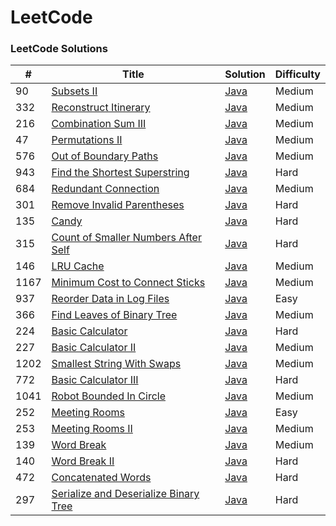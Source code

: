 LeetCode
========

### LeetCode Solutions


| # | Title | Solution | Difficulty |
|---| ----- | -------- | ---------- |
|90|[Subsets II](https://leetcode.com/problems/subsets-ii/) | [Java](./Solutions/90.java)|Medium|
|332|[Reconstruct Itinerary](https://leetcode.com/problems/reconstruct-itinerary/) | [Java](./Solutions/332.java)|Medium|
|216|[Combination Sum III](https://leetcode.com/problems/combination-sum-iii/submissions/) | [Java](./Solutions/216.java)|Medium|
|47|[Permutations II](https://leetcode.com/problems/permutations-ii/) | [Java](./Solutions/47.java)|Medium|
|576|[Out of Boundary Paths](https://leetcode.com/problems/out-of-boundary-paths/) | [Java](./Solutions/576.java)|Medium|
|943|[Find the Shortest Superstring](https://leetcode.com/problems/find-the-shortest-superstring/) | [Java](./Solutions/943.java)|Hard|
|684|[Redundant Connection](https://leetcode.com/problems/redundant-connection/) | [Java](./Solutions/684.java)|Medium|
|301|[Remove Invalid Parentheses](https://leetcode.com/problems/remove-invalid-parentheses/) | [Java](./Solutions/301.java)|Hard|
|135|[Candy](https://leetcode.com/problems/candy/) | [Java](./Solutions/135.java)|Hard|
|315|[Count of Smaller Numbers After Self](https://leetcode.com/problems/count-of-smaller-numbers-after-self/) | [Java](./Solutions/315.java)|Hard|
|146|[LRU Cache](https://leetcode.com/problems/lru-cache/) | [Java](./Solutions/146.java)|Medium|
|1167|[Minimum Cost to Connect Sticks](https://leetcode.com/problems/minimum-cost-to-connect-sticks/) | [Java](./Solutions/1167.java)|Medium|
|937|[Reorder Data in Log Files](https://leetcode.com/problems/reorder-data-in-log-files/) | [Java](./Solutions/937.java)|Easy|
|366|[Find Leaves of Binary Tree](https://leetcode.com/problems/find-leaves-of-binary-tree/) | [Java](./Solutions/366.java)|Medium|
|224|[Basic Calculator](https://leetcode.com/problems/basic-calculator/) | [Java](./Solutions/224.java)|Hard|
|227|[Basic Calculator II](https://leetcode.com/problems/basic-calculator-ii/) | [Java](./Solutions/227.java)|Medium|
|1202|[Smallest String With Swaps](https://leetcode.com/problems/smallest-string-with-swaps/) | [Java](./Solutions/1202.java)|Medium|
|772|[Basic Calculator III](https://leetcode.com/problems/basic-calculator-iii/) | [Java](./Solutions/772.java)|Hard|
|1041|[Robot Bounded In Circle](https://leetcode.com/problems/robot-bounded-in-circle/) | [Java](./Solutions/1041.java)|Medium|
|252|[Meeting Rooms](https://leetcode.com/problems/meeting-rooms/) | [Java](./Solutions/252.java)|Easy|
|253|[Meeting Rooms II](https://leetcode.com/problems/meeting-rooms-ii/) | [Java](./Solutions/253.java)|Medium|
|139|[Word Break](https://leetcode.com/problems/word-break/) | [Java](./Solutions/139.java)|Medium|
|140|[Word Break II](https://leetcode.com/problems/word-break-ii/) | [Java](./Solutions/140.java)|Hard|
|472|[Concatenated Words](https://leetcode.com/problems/concatenated-words/) | [Java](./Solutions/472.java)|Hard|
|297|[Serialize and Deserialize Binary Tree](https://leetcode.com/problems/serialize-and-deserialize-binary-tree/) | [Java](./Solutions/297.java)|Hard|